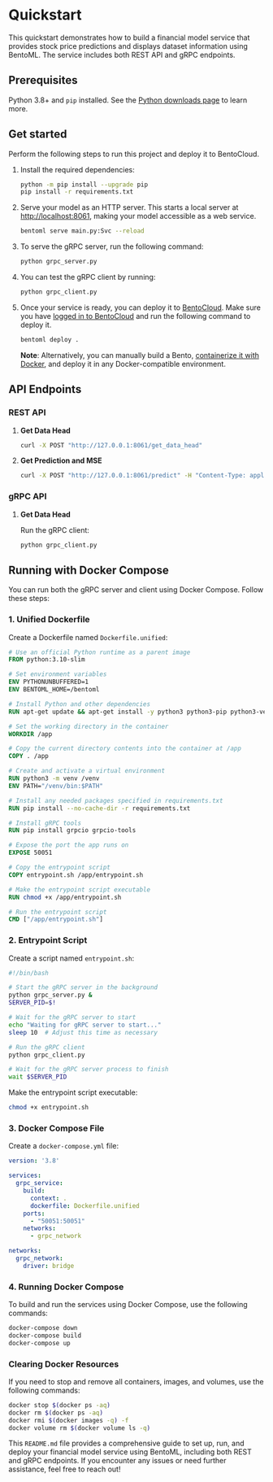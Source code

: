
# Quickstart

This quickstart demonstrates how to build a financial model service that provides stock price predictions and displays dataset information using BentoML. The service includes both REST API and gRPC endpoints.

## Prerequisites

Python 3.8+ and `pip` installed. See the [Python downloads page](https://www.python.org/downloads/) to learn more.

## Get started

Perform the following steps to run this project and deploy it to BentoCloud.

1. Install the required dependencies:

   ```bash
   python -m pip install --upgrade pip
   pip install -r requirements.txt
   ```

2. Serve your model as an HTTP server. This starts a local server at [http://localhost:8061](http://localhost:8061/), making your model accessible as a web service.

   ```bash
   bentoml serve main.py:Svc --reload
   ```

3. To serve the gRPC server, run the following command:

   ```bash
   python grpc_server.py
   ```

4. You can test the gRPC client by running:

   ```bash
   python grpc_client.py
   ```

5. Once your service is ready, you can deploy it to [BentoCloud](https://www.bentoml.com/cloud). Make sure you have [logged in to BentoCloud](https://docs.bentoml.com/en/latest/bentocloud/how-tos/manage-access-token.html) and run the following command to deploy it.

   ```bash
   bentoml deploy .
   ```

   **Note**: Alternatively, you can manually build a Bento, [containerize it with Docker](https://docs.bentoml.com/en/latest/guides/containerization.html), and deploy it in any Docker-compatible environment.

## API Endpoints

### REST API

1. **Get Data Head**

   ```bash
   curl -X POST "http://127.0.0.1:8061/get_data_head"
   ```

2. **Get Prediction and MSE**

   ```bash
   curl -X POST "http://127.0.0.1:8061/predict" -H "Content-Type: application/json" -d '{}'
   ```

### gRPC API

1. **Get Data Head**

   Run the gRPC client:

   ```bash
   python grpc_client.py
   ```

## Running with Docker Compose

You can run both the gRPC server and client using Docker Compose. Follow these steps:

### 1. Unified Dockerfile

Create a Dockerfile named `Dockerfile.unified`:

```dockerfile
# Use an official Python runtime as a parent image
FROM python:3.10-slim

# Set environment variables
ENV PYTHONUNBUFFERED=1
ENV BENTOML_HOME=/bentoml

# Install Python and other dependencies
RUN apt-get update && apt-get install -y python3 python3-pip python3-venv curl && apt-get clean

# Set the working directory in the container
WORKDIR /app

# Copy the current directory contents into the container at /app
COPY . /app

# Create and activate a virtual environment
RUN python3 -m venv /venv
ENV PATH="/venv/bin:$PATH"

# Install any needed packages specified in requirements.txt
RUN pip install --no-cache-dir -r requirements.txt

# Install gRPC tools
RUN pip install grpcio grpcio-tools

# Expose the port the app runs on
EXPOSE 50051

# Copy the entrypoint script
COPY entrypoint.sh /app/entrypoint.sh

# Make the entrypoint script executable
RUN chmod +x /app/entrypoint.sh

# Run the entrypoint script
CMD ["/app/entrypoint.sh"]
```

### 2. Entrypoint Script

Create a script named `entrypoint.sh`:

```bash
#!/bin/bash

# Start the gRPC server in the background
python grpc_server.py &
SERVER_PID=$!

# Wait for the gRPC server to start
echo "Waiting for gRPC server to start..."
sleep 10  # Adjust this time as necessary

# Run the gRPC client
python grpc_client.py

# Wait for the gRPC server process to finish
wait $SERVER_PID
```

Make the entrypoint script executable:

```bash
chmod +x entrypoint.sh
```

### 3. Docker Compose File

Create a `docker-compose.yml` file:

```yaml
version: '3.8'

services:
  grpc_service:
    build:
      context: .
      dockerfile: Dockerfile.unified
    ports:
      - "50051:50051"
    networks:
      - grpc_network

networks:
  grpc_network:
    driver: bridge
```

### 4. Running Docker Compose

To build and run the services using Docker Compose, use the following commands:

```bash
docker-compose down
docker-compose build
docker-compose up
```

### Clearing Docker Resources

If you need to stop and remove all containers, images, and volumes, use the following commands:

```bash
docker stop $(docker ps -aq)
docker rm $(docker ps -aq)
docker rmi $(docker images -q) -f
docker volume rm $(docker volume ls -q)
```

This `README.md` file provides a comprehensive guide to set up, run, and deploy your financial model service using BentoML, including both REST and gRPC endpoints. If you encounter any issues or need further assistance, feel free to reach out!
